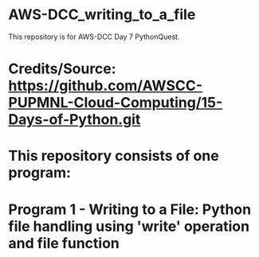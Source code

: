 # AWS-DCC_writing_to_a_file
This repository is for AWS-DCC Day 7 PythonQuest.
#
# Credits/Source: https://github.com/AWSCC-PUPMNL-Cloud-Computing/15-Days-of-Python.git
#
# This repository consists of one program: 
# Program 1 - Writing to a File: Python file handling using 'write' operation and file function
